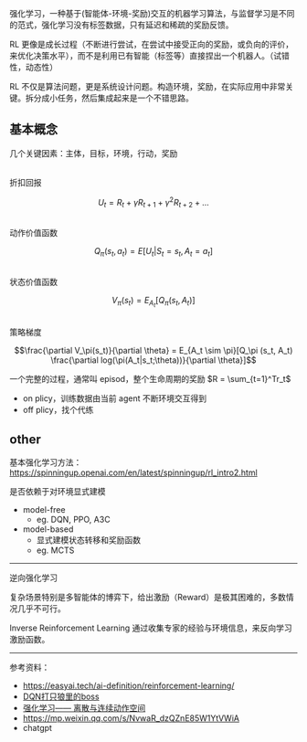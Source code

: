 


强化学习，一种基于(智能体-环境-奖励)交互的机器学习算法，与监督学习是不同的范式，强化学习没有标签数据，只有延迟和稀疏的奖励反馈。

RL 更像是成长过程（不断进行尝试，在尝试中接受正向的奖励，或负向的评价，来优化决策水平），而不是利用已有智能（标签等）直接捏出一个机器人。（试错性，动态性）

RL 不仅是算法问题，更是系统设计问题。构造环境，奖励，在实际应用中非常关键。拆分成小任务，然后集成起来是一个不错思路。


## 基本概念

几个关键因素：主体，目标，环境，行动，奖励

</br>
折扣回报

$$U_t = R_t + \gamma R_{t+1} + \gamma^2 R_{t+2} + ...$$


</br>
动作价值函数

$$Q_\pi (s_t, a_t) = E[U_t|S_t = s_t, A_t = a_t]$$


</br>
状态价值函数

$$V_\pi(s_t) = E_{A_t}[Q_\pi (s_t, A_t)]$$


</br>
策略梯度

$$\frac{\partial V_\pi(s_t)}{\partial \theta} = E_{A_t \sim \pi}[Q_\pi (s_t, A_t) \frac{\partial log(\pi(A_t|s_t;\theta))}{\partial \theta}]$$







一个完整的过程，通常叫 episod，整个生命周期的奖励 $R = \sum_{t=1}^Tr_t$


- on plicy，训练数据由当前 agent 不断环境交互得到
- off plicy，找个代练













## other



基本强化学习方法：
https://spinningup.openai.com/en/latest/spinningup/rl_intro2.html


是否依赖于对环境显式建模
- model-free
  - eg. DQN, PPO, A3C
- model-based
  - 显式建模状态转移和奖励函数
  - eg. MCTS


-----------



逆向强化学习

复杂场景特别是多智能体的博弈下，给出激励（Reward）是极其困难的，多数情况几乎不可行。

Inverse Reinforcement Learning 通过收集专家的经验与环境信息，来反向学习激励函数。


-----------

参考资料：
- https://easyai.tech/ai-definition/reinforcement-learning/
- [DQN打只狼里的boss](https://www.bilibili.com/video/BV1by4y1n7pe/)
- [强化学习—— 离散与连续动作空间](https://blog.csdn.net/Cyrus_May/article/details/124137445)
- https://mp.weixin.qq.com/s/NvwaR_dzQZnE85W1YtVWiA
- chatgpt